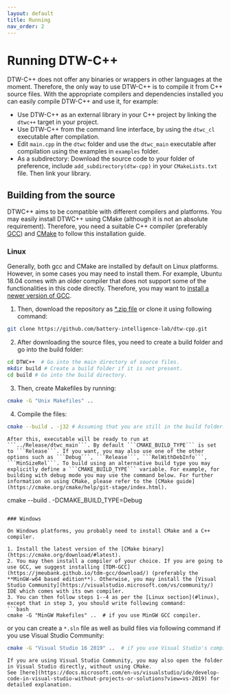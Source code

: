 ```yaml
---
layout: default
title: Running
nav_order: 2
---
```


# Running DTW-C++ 

DTW-C++ does not offer any binaries or wrappers in other languages at the moment. Therefore, the only way to use DTW-C++ is to compile it from C++ source files. With the appropriate compilers and dependencies installed you can easily compile DTW-C++ and use it, for example:

- Use DTW-C++ as an external library in your C++ project by linking the `dtwc++` target in your project.
- Use DTW-C++ from the command line interface, by using the `dtwc_cl` executable after compilation. 
- Edit `main.cpp` in the `dtwc` folder and use the `dtwc_main` executable after compilation using the examples in `examples` folder. 
- As a subdirectory: Download the source code to your folder of preference, include `add_subdirectory(dtw-cpp)` in your `CMakeLists.txt` file. Then link your library.


## Building from the source

DTWC++ aims to be compatible with different compilers and platforms. You may easily install DTWC++ using CMake (although it is not an absolute requirement). Therefore, you need a suitable C++ compiler (preferably [GCC](https://gcc.gnu.org/)) and [CMake](https://cmake.org/) to follow this installation guide.   


### Linux

Generally, both gcc and CMake are installed by default on Linux platforms. However, in some cases you may need to install them. For example, Ubuntu 18.04 comes with an older compiler that does not support some of the functionalities in this code directly. Therefore, you may want to [install a newer version of GCC](https://linuxize.com/post/how-to-install-gcc-compiler-on-ubuntu-18-04/). 

1. Then, download the repository as [*.zip file](https://github.com/battery-intelligence-lab/dtw-cpp/archive/refs/heads/main.zip) or clone it using following command: 
```bash
git clone https://github.com/battery-intelligence-lab/dtw-cpp.git
```
2. After downloading the source files, you need to create a build folder and go into the build folder:
```bash
cd DTWC++  # Go into the main directory of source files.
mkdir build # Create a build folder if it is not present.
cd build # Go into the build directory. 
```
3. Then, create Makefiles by running:
```bash
cmake -G "Unix Makefiles" .. 
```
4. Compile the files:
```bash
cmake --build . -j32 # Assuming that you are still in the build folder. 
```
```note
After this, executable will be ready to run at ```../Release/dtwc_main```. By default ```CMAKE_BUILD_TYPE``` is set to ```Release```. If you want, you may also use one of the other options such as ```Debug```, ```Release```, ```RelWithDebInfo```, ```MinSizeRel```. To build using an alternative build type you may explicitly define a ```CMAKE_BUILD_TYPE``` variable. For example, for building with debug mode you may use the command below. For further information on using CMake, please refer to the [CMake guide](https://cmake.org/cmake/help/git-stage/index.html).

```
cmake --build . -DCMAKE_BUILD_TYPE=Debug
```

### Windows

On Windows platforms, you probably need to install CMake and a C++ compiler. 

1. Install the latest version of the [CMake binary](https://cmake.org/download/#latest).
2. You may then install a compiler of your choice. If you are going to use GCC, we suggest installing [TDM-GCC](https://jmeubank.github.io/tdm-gcc/download/) (preferably the **MinGW-w64 based edition**). Otherwise, you may install the [Visual Studio Community](https://visualstudio.microsoft.com/vs/community/) IDE which comes with its own compiler.
3. You can then follow steps 1--4 as per the [Linux section](#linux), except that in step 3, you should write following command: 
```bash
cmake -G "MinGW Makefiles" ..  # if you use MinGW GCC compiler.
```
or you can create a ```*.sln``` file as well as build files via following command if you use Visual Studio Community:
```bash
cmake -G "Visual Studio 16 2019" ..  # if you use Visual Studio's compiler.
```

```note
If you are using Visual Studio Community, you may also open the folder in Visual Studio directly, without using CMake. 
See [here](https://docs.microsoft.com/en-us/visualstudio/ide/develop-code-in-visual-studio-without-projects-or-solutions?view=vs-2019) for detailed explanation.
```
